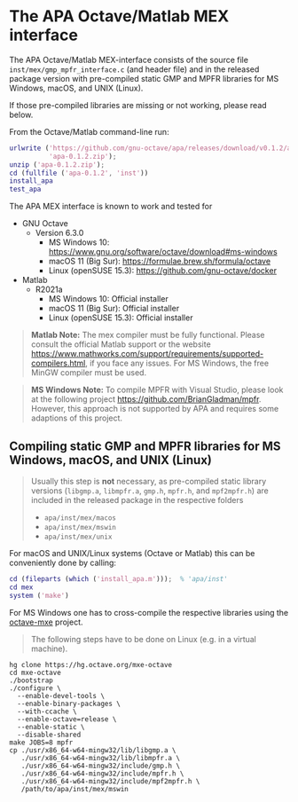 # The APA Octave/Matlab MEX interface

The APA Octave/Matlab MEX-interface consists of the source file
`inst/mex/gmp_mpfr_interface.c` (and header file) and in the released package
version with pre-compiled static GMP and MPFR libraries for MS Windows, macOS,
and UNIX (Linux).

If those pre-compiled libraries are missing or not working, please read below.

From the Octave/Matlab command-line run:

```matlab
urlwrite ('https://github.com/gnu-octave/apa/releases/download/v0.1.2/apa-0.1.2.zip', ...
          'apa-0.1.2.zip');
unzip ('apa-0.1.2.zip');
cd (fullfile ('apa-0.1.2', 'inst'))
install_apa
test_apa
```

The APA MEX interface is known to work and tested for

- GNU Octave
  - Version 6.3.0
    - MS Windows 10: <https://www.gnu.org/software/octave/download#ms-windows>
    - macOS 11 (Big Sur): <https://formulae.brew.sh/formula/octave>
    - Linux (openSUSE 15.3): <https://github.com/gnu-octave/docker>
- Matlab
  - R2021a
    - MS Windows 10: Official installer
    - macOS 11 (Big Sur): Official installer
    - Linux (openSUSE 15.3): Official installer

> **Matlab Note:** The mex compiler must be fully functional.
> Please consult the official Matlab support or the website
> <https://www.mathworks.com/support/requirements/supported-compilers.html>,
> if you face any issues.
> For MS Windows, the free MinGW compiler must be used.

> **MS Windows Note:** To compile MPFR with Visual Studio, please look at the
> following project <https://github.com/BrianGladman/mpfr>.  However, this
> approach is not supported by APA and requires some adaptions of this project.


## Compiling static GMP and MPFR libraries for MS Windows, macOS, and UNIX (Linux)

> Usually this step is **not** necessary, as pre-compiled static library
> versions (`libgmp.a`, `libmpfr.a`, `gmp.h`, `mpfr.h`, and `mpf2mpfr.h`)
> are included in the released package in the respective folders
> - `apa/inst/mex/macos`
> - `apa/inst/mex/mswin`
> - `apa/inst/mex/unix`

For macOS and UNIX/Linux systems (Octave or Matlab) this can be conveniently
done by calling:
```matlab
cd (fileparts (which ('install_apa.m')));  % 'apa/inst'
cd mex
system ('make')
```

For MS Windows one has to cross-compile the respective libraries using
the [octave-mxe](https://wiki.octave.org/Windows_Installer) project.

> The following steps have to be done on Linux (e.g. in a virtual machine).

```
hg clone https://hg.octave.org/mxe-octave
cd mxe-octave
./bootstrap
./configure \
  --enable-devel-tools \
  --enable-binary-packages \
  --with-ccache \
  --enable-octave=release \
  --enable-static \
  --disable-shared
make JOBS=8 mpfr
cp ./usr/x86_64-w64-mingw32/lib/libgmp.a \
   ./usr/x86_64-w64-mingw32/lib/libmpfr.a \
   ./usr/x86_64-w64-mingw32/include/gmp.h \
   ./usr/x86_64-w64-mingw32/include/mpfr.h \
   ./usr/x86_64-w64-mingw32/include/mpf2mpfr.h \
   /path/to/apa/inst/mex/mswin
```
